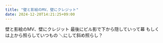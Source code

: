```yaml
---
title: "壁と影絵のMV、壁にクレジット"
date: 2024-12-20T14:21:25+09:00
---
```

壁と影絵のMV、壁にクレジット
最後にビル影で下から隠していって幕
もしくは上から照らしていつもの
＼にして斜め照らし？
